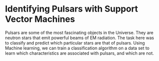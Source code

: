 # Identifying Pulsars with Support Vector Machines

Pulsars are some of the most fascinating objects in the Universe. They are neutron stars that emit powerful beams of EM radiation. The task here was to classify and predict which particular stars are that of pulsars. Using Machine learning, we can train a classification algorithm on a data set to learn which characteristics are associated with pulsars, and which are not.
